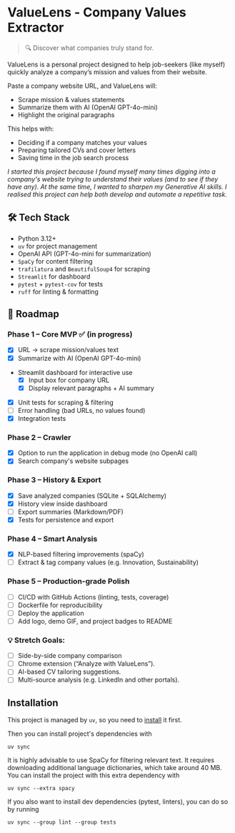 # ValueLens - Company Values Extractor

> 🔍 Discover what companies truly stand for. 

ValueLens is a personal project designed to help job-seekers (like myself) quickly analyze a company’s mission and
values from their website.

Paste a company website URL, and ValueLens will:

* Scrape mission & values statements
* Summarize them with AI (OpenAI GPT-4o-mini)
* Highlight the original paragraphs

This helps with:

* Deciding if a company matches your values
* Preparing tailored CVs and cover letters
* Saving time in the job search process

*I started this project because I found myself many times digging into a company's website trying to understand their
values (and to see if they have any). At the same time, I wanted to sharpen my Generative AI skills.
I realised this project can help both develop and automate a repetitive task.*

## 🛠 Tech Stack

* Python 3.12+
* `uv` for project management 
* OpenAI API (GPT-4o-mini for summarization)
* `SpaCy` for content filtering
* `trafilatura` and `BeautifulSoup4` for scraping
* `Streamlit` for dashboard
* `pytest` + `pytest-cov` for tests
* `ruff` for linting & formatting

## 🚀 Roadmap

### Phase 1 – Core MVP ✅ (in progress)

* [x] URL → scrape mission/values text
* [x] Summarize with AI (OpenAI GPT-4o-mini)
* Streamlit dashboard for interactive use
    * [x] Input box for company URL
    * [x] Display relevant paragraphs + AI summary
* [x] Unit tests for scraping & filtering
* [ ] Error handling (bad URLs, no values found)
* [x] Integration tests

### Phase 2 – Crawler
* [x] Option to run the application in debug mode (no OpenAI call)
* [x] Search company's website subpages

### Phase 3 – History & Export

* [x] Save analyzed companies (SQLite + SQLAlchemy)
* [x] History view inside dashboard
* [ ] Export summaries (Markdown/PDF)
* [x] Tests for persistence and export

### Phase 4 – Smart Analysis

* [x] NLP-based filtering improvements (spaCy)
* [ ] Extract & tag company values (e.g. Innovation, Sustainability)

### Phase 5 – Production-grade Polish

* [ ] CI/CD with GitHub Actions (linting, tests, coverage)
* [ ] Dockerfile for reproducibility
* [ ] Deploy the application
* [ ] Add logo, demo GIF, and project badges to README

### 💡 Stretch Goals:

* [ ] Side-by-side company comparison
* [ ] Chrome extension (“Analyze with ValueLens”).
* [ ] AI-based CV tailoring suggestions.
* [ ] Multi-source analysis (e.g. LinkedIn and other portals).

## Installation

This project is managed by `uv`, so you need to [install](https://docs.astral.sh/uv/getting-started/installation/)
it first.

Then you can install project's dependencies with

```
uv sync
```

It is highly advisable to use SpaCy for filtering relevant text.
It requires downloading additional language dictionaries, which take around 40 MB.
You can install the project with this extra dependency with

```
uv sync --extra spacy
```

If you also want to install dev dependencies (pytest, linters), you can do so by running

```
uv sync --group lint --group tests
```
